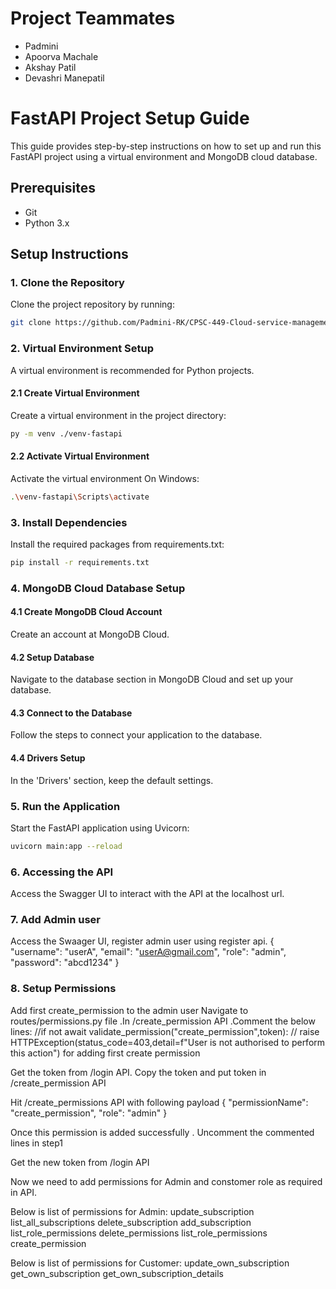 # Project Teammates

- Padmini
- Apoorva Machale 
- Akshay Patil
- Devashri Manepatil

# FastAPI Project Setup Guide

This guide provides step-by-step instructions on how to set up and run this FastAPI project using a virtual environment and MongoDB cloud database.

## Prerequisites

- Git
- Python 3.x

## Setup Instructions

### 1. Clone the Repository

Clone the project repository by running:

```bash
git clone https://github.com/Padmini-RK/CPSC-449-Cloud-service-management-using-FastAPI.git
```
### 2. Virtual Environment Setup

A virtual environment is recommended for Python projects.

#### 2.1 Create Virtual Environment
Create a virtual environment in the project directory:

```bash
py -m venv ./venv-fastapi
```
#### 2.2 Activate Virtual Environment
Activate the virtual environment
On Windows:
```bash
.\venv-fastapi\Scripts\activate
```
### 3. Install Dependencies

Install the required packages from requirements.txt:

```bash
pip install -r requirements.txt
```
### 4. MongoDB Cloud Database Setup
#### 4.1 Create MongoDB Cloud Account
Create an account at MongoDB Cloud.

#### 4.2 Setup Database
Navigate to the database section in MongoDB Cloud and set up your database.

#### 4.3 Connect to the Database
Follow the steps to connect your application to the database.

#### 4.4 Drivers Setup
In the 'Drivers' section, keep the default settings.

### 5. Run the Application
Start the FastAPI application using Uvicorn:

``` bash
uvicorn main:app --reload
```
### 6. Accessing the API
Access the Swagger UI to interact with the API at the localhost url.

### 7. Add Admin user
Access the Swaager UI, register admin user using register api. { "username": "userA", "email": "userA@gmail.com", "role": "admin", "password": "abcd1234" }

### 8. Setup Permissions
Add first create_permission to the admin user Navigate to routes/permissions.py file .In /create_permission API .Comment the below lines: //if not await validate_permission("create_permission",token): // raise HTTPException(status_code=403,detail=f"User is not authorised to perform this action") for adding first create permission

Get the token from /login API. Copy the token and put token in /create_permission API

Hit /create_permissions API with following payload { "permissionName": "create_permission", "role": "admin" }

Once this permission is added successfully . Uncomment the commented lines in step1

Get the new token from /login API

Now we need to add permissions for Admin and constomer role as required in API.

Below is list of permissions for Admin:
update_subscription
list_all_subscriptions
delete_subscription
add_subscription 
list_role_permissions
delete_permissions
list_role_permissions
create_permission

Below is list of permissions for Customer:
update_own_subscription
get_own_subscription
get_own_subscription_details


